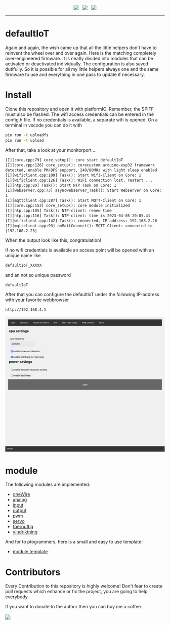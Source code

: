 <p align="center">
<img src="https://img.shields.io/github/last-commit/sharandac/defaultIoT.svg?style=for-the-badge" />
&nbsp;
<img src="https://img.shields.io/github/license/sharandac/defaultIoT.svg?style=for-the-badge" />
&nbsp;
<a href="https://www.buymeacoffee.com/sharandac" target="_blank"><img src="https://img.shields.io/badge/Buy%20me%20a%20coffee-%E2%82%AC5-orange?style=for-the-badge&logo=buy-me-a-coffee" /></a>
</p>
<hr/>

# defaultIoT

Again and again, the wish came up that all the little helpers don't have to reinvent the wheel over and over again. Here is the matching completely over-engineered firmware.
It is neatly divided into modules that can be activated or deactivated individually. The configuration is also saved dutifully.
So it is possible for all my little helpers always one and the same firmware to use and everything in one pass to update if necessary.

# Install

Clone this repository and open it with platformIO. Remember, the SPIFF must also be flashed. The wifi access credentials can be entered in the config.h file. If no credentials is available, a separate wifi is opened. On a terminal in vscode you can do it with

```bash
pio run -t uploadfs
pio run -t upload
```

After that, take a look at your monitorport ...

```
[I][core.cpp:79] core_setup(): core start defaultIoT
[I][core.cpp:126] core_setup(): corecustom arduino-esp32 framework detected, enable PM/DFS support, 240/80MHz with light sleep enabled
[I][wificlient.cpp:109] Task(): Start Wifi-Client on Core: 1
[I][wificlient.cpp:126] Task(): WiFi connection lost, restart ... 
[I][ntp.cpp:80] Task(): Start NTP Task on Core: 1
[I][webserver.cpp:73] asyncwebserver_Task(): Start Webserver on Core: 1
[I][mqttclient.cpp:287] Task(): Start MQTT-Client on Core: 1
[I][core.cpp:153] core_setup(): core module initialized
[I][ntp.cpp:105] Task(): NTP-client: renew time
[I][ntp.cpp:116] Task(): NTP-client: time is 2023-04-05 20:05.41
[I][wificlient.cpp:142] Task(): connected, IP address: 192.168.2.26
[I][mqttclient.cpp:93] onMqttConnect(): MQTT-Client: connected to [192.168.2.23]
```
When the output look like this, congratulation!

If no wifi credentials is available an access point will be opened with an unique name like
```bash
defaultIoT_XXXXX
```
and an not so unique password
```bash
defaultIoT
```
After that you can configure the defaultIoT under the following IP-address with your favorite webbrowser
```bash
http://192.168.4.1
```

![web interface](/images/core.png)

# module

The following modules are implemented:

* [oneWire](src/modules/1wire/README.md)
* [analog](src/modules/analog/README.md)
* [input](src/modules/input/README.md)
* [output](src/modules/output/README.md)
* [pwm](src/modules/pwm/README.md)
* [servo](src/modules/servo/README.md)
* [foernuftig](src/modules/foernuftig/README.md)
* [vindriktning](src/modules/vindriktning/README.md)

And for to ptogrammers, here is a small and easy to use template:

* [module template](src/modules/README.md)

# Contributors

Every Contribution to this repository is highly welcome! Don't fear to create pull requests which enhance or fix the project, you are going to help everybody.
<p>
If you want to donate to the author then you can buy me a coffee.
<br/><br/>
<a href="https://www.buymeacoffee.com/sharandac" target="_blank"><img src="https://img.shields.io/badge/Buy%20me%20a%20coffee-%E2%82%AC5-orange?style=for-the-badge&logo=buy-me-a-coffee" /></a>
</p>
